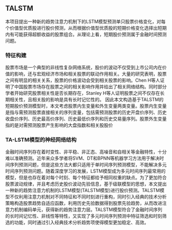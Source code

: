 ## TALSTM

本项目提出一种新的趋势注意力机制下的LSTM模型预测单只股票价格变化，对每个价值型优质股进行股价预测，从而根据价值型优质股的短期价格变化选择出短期内有可能获得超额收益的股票组合。从理论上看，短期股价预测属于金融时间预测问题。

### 特征构建

股票市场是一个典型的非线性复杂网络系统，股价的波动不仅受到上市公司内在价值的影响，还与宏观经济市场和相关股票的联动作用相关。大量的研究表明，股票之间有明显的相关关系，股票的价格波动会受到相关股票的影响。Chen H等人证明了中国股票市场存在股票之间的相关影响作用并给出了相关网络结构。同时部分学者开始研究股票相关性是否长期存在，Stanley H等人证明股票之间不仅存在长期相关性，且相关股的影响是具有长时记忆性的。
因此本文构造基于TALSTM的短期股价预测模型时，本文考虑股票内生变量和外生变量两类变量。股票内生变量是指与需预测股票直接相关的序列变量，包括需预测股票的历史开盘价序列、历史收盘价序列、历史最高价序列、历史最低价序列和历史交易量序列。股票外生变量指的是对需预测股票产生影响的大盘指数和相关股股价


### TA-LSTM模型的神经网络结构

金融时间序列存在着时变性、非平稳、非正态、高噪音和自相关等金融特性，十分难以准确预测。近年来众多学者将SVM、DT和BPNN等机器学习方法用于解决时间序列预测问题，但是这些方法大都只适用于单时间序列预测模型，不能解决多元时间序列预测问题。随着深度学习的发展，LSTM模型成为多元时间序列最常用的模型，但是也存在着对每个时刻、每个特征都给予相同权重的缺点。为了更加符合股票波动规律，并且考虑历史股价波动先验信息，基于级联模型的思想，本文提出一种新的趋势注意力机制的LSTM模型(TALSTM模型)进行股价预测。TALSTM模型不仅利用注意力机制对不同特征和不同时刻进行重构，同时引入经典的技术分析策略构造股票趋势自适应函数，利用历史先验数据得到股票先验趋势，从而改进注意力机制编码单元，获得新的趋势注意力层。TALSTM模型符合了金融时间序列的长时间记忆性、非线性等特性，又实现了多元时间序列预测中特征筛选和时刻筛选的功能，同时通过引入经典技术分析趋势项使得模型更加稳定、高效。


